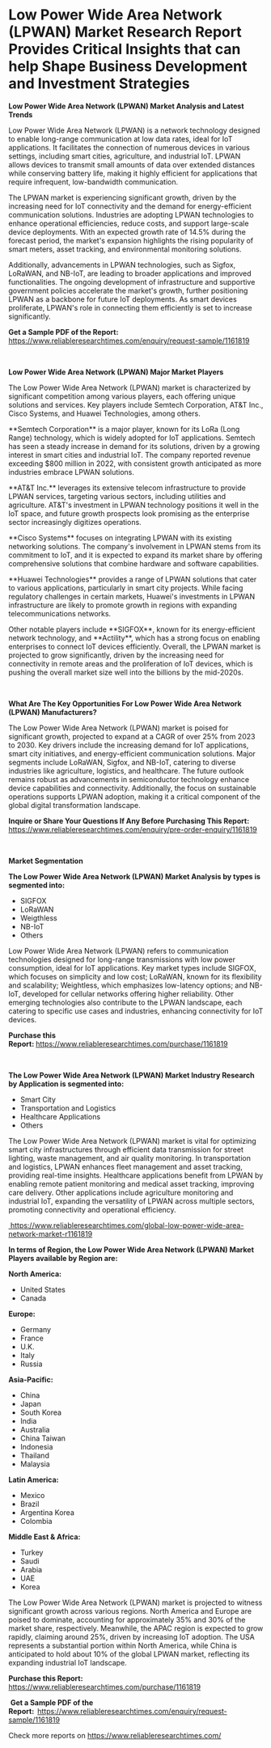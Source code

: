 <p><h1>Low Power Wide Area Network (LPWAN) Market Research Report Provides Critical Insights that can help Shape Business Development and Investment Strategies</h1></p><p><strong>Low Power Wide Area Network (LPWAN) Market Analysis and Latest Trends</strong></p>
<p><p>Low Power Wide Area Network (LPWAN) is a network technology designed to enable long-range communication at low data rates, ideal for IoT applications. It facilitates the connection of numerous devices in various settings, including smart cities, agriculture, and industrial IoT. LPWAN allows devices to transmit small amounts of data over extended distances while conserving battery life, making it highly efficient for applications that require infrequent, low-bandwidth communication.</p><p>The LPWAN market is experiencing significant growth, driven by the increasing need for IoT connectivity and the demand for energy-efficient communication solutions. Industries are adopting LPWAN technologies to enhance operational efficiencies, reduce costs, and support large-scale device deployments. With an expected growth rate of 14.5% during the forecast period, the market's expansion highlights the rising popularity of smart meters, asset tracking, and environmental monitoring solutions.</p><p>Additionally, advancements in LPWAN technologies, such as Sigfox, LoRaWAN, and NB-IoT, are leading to broader applications and improved functionalities. The ongoing development of infrastructure and supportive government policies accelerate the market's growth, further positioning LPWAN as a backbone for future IoT deployments. As smart devices proliferate, LPWAN's role in connecting them efficiently is set to increase significantly.</p></p>
<p><strong>Get a Sample PDF of the Report:&nbsp;</strong> <a href="https://www.reliableresearchtimes.com/enquiry/request-sample/1161819?utm_campaign=2207&utm_medium=2&utm_source=Github&utm_content=ia&utm_term=24032025&utm_id=low-power-wide-area-network-lpwan">https://www.reliableresearchtimes.com/enquiry/request-sample/1161819</a></p>
<p>&nbsp;</p>
<p><strong>Low Power Wide Area Network (LPWAN) Major Market Players</strong></p>
<p><p>The Low Power Wide Area Network (LPWAN) market is characterized by significant competition among various players, each offering unique solutions and services. Key players include Semtech Corporation, AT&T Inc., Cisco Systems, and Huawei Technologies, among others.</p><p>**Semtech Corporation** is a major player, known for its LoRa (Long Range) technology, which is widely adopted for IoT applications. Semtech has seen a steady increase in demand for its solutions, driven by a growing interest in smart cities and industrial IoT. The company reported revenue exceeding $800 million in 2022, with consistent growth anticipated as more industries embrace LPWAN solutions.</p><p>**AT&T Inc.** leverages its extensive telecom infrastructure to provide LPWAN services, targeting various sectors, including utilities and agriculture. AT&T's investment in LPWAN technology positions it well in the IoT space, and future growth prospects look promising as the enterprise sector increasingly digitizes operations.</p><p>**Cisco Systems** focuses on integrating LPWAN with its existing networking solutions. The company's involvement in LPWAN stems from its commitment to IoT, and it is expected to expand its market share by offering comprehensive solutions that combine hardware and software capabilities.</p><p>**Huawei Technologies** provides a range of LPWAN solutions that cater to various applications, particularly in smart city projects. While facing regulatory challenges in certain markets, Huawei's investments in LPWAN infrastructure are likely to promote growth in regions with expanding telecommunications networks.</p><p>Other notable players include **SIGFOX**, known for its energy-efficient network technology, and **Actility**, which has a strong focus on enabling enterprises to connect IoT devices efficiently. Overall, the LPWAN market is projected to grow significantly, driven by the increasing need for connectivity in remote areas and the proliferation of IoT devices, which is pushing the overall market size well into the billions by the mid-2020s.</p></p>
<p>&nbsp;</p>
<p><strong>What Are The Key Opportunities For Low Power Wide Area Network (LPWAN) Manufacturers?</strong></p>
<p><p>The Low Power Wide Area Network (LPWAN) market is poised for significant growth, projected to expand at a CAGR of over 25% from 2023 to 2030. Key drivers include the increasing demand for IoT applications, smart city initiatives, and energy-efficient communication solutions. Major segments include LoRaWAN, Sigfox, and NB-IoT, catering to diverse industries like agriculture, logistics, and healthcare. The future outlook remains robust as advancements in semiconductor technology enhance device capabilities and connectivity. Additionally, the focus on sustainable operations supports LPWAN adoption, making it a critical component of the global digital transformation landscape.</p></p>
<p><strong>Inquire or Share Your Questions If Any Before Purchasing This Report:</strong> <a href="https://www.reliableresearchtimes.com/enquiry/pre-order-enquiry/1161819?utm_campaign=2207&utm_medium=2&utm_source=Github&utm_content=ia&utm_term=24032025&utm_id=low-power-wide-area-network-lpwan">https://www.reliableresearchtimes.com/enquiry/pre-order-enquiry/1161819</a></p>
<p>&nbsp;</p>
<p><strong>Market Segmentation</strong></p>
<p><strong>The Low Power Wide Area Network (LPWAN) Market Analysis by types is segmented into:</strong></p>
<p><ul><li>SIGFOX</li><li>LoRaWAN</li><li>Weigthless</li><li>NB-IoT</li><li>Others</li></ul></p>
<p><p>Low Power Wide Area Network (LPWAN) refers to communication technologies designed for long-range transmissions with low power consumption, ideal for IoT applications. Key market types include SIGFOX, which focuses on simplicity and low cost; LoRaWAN, known for its flexibility and scalability; Weightless, which emphasizes low-latency options; and NB-IoT, developed for cellular networks offering higher reliability. Other emerging technologies also contribute to the LPWAN landscape, each catering to specific use cases and industries, enhancing connectivity for IoT devices.</p></p>
<p><strong>Purchase this Report:&nbsp;</strong><a href="https://www.reliableresearchtimes.com/purchase/1161819?utm_campaign=2207&utm_medium=2&utm_source=Github&utm_content=ia&utm_term=24032025&utm_id=low-power-wide-area-network-lpwan">https://www.reliableresearchtimes.com/purchase/1161819</a></p>
<p>&nbsp;</p>
<p><strong>The Low Power Wide Area Network (LPWAN) Market Industry Research by Application is segmented into:</strong></p>
<p><ul><li>Smart City</li><li>Transportation and Logistics</li><li>Healthcare Applications</li><li>Others</li></ul></p>
<p><p>The Low Power Wide Area Network (LPWAN) market is vital for optimizing smart city infrastructures through efficient data transmission for street lighting, waste management, and air quality monitoring. In transportation and logistics, LPWAN enhances fleet management and asset tracking, providing real-time insights. Healthcare applications benefit from LPWAN by enabling remote patient monitoring and medical asset tracking, improving care delivery. Other applications include agriculture monitoring and industrial IoT, expanding the versatility of LPWAN across multiple sectors, promoting connectivity and operational efficiency.</p></p>
<p><a href="https://www.reliableresearchtimes.com/global-low-power-wide-area-network-market-r1161819?utm_campaign=2207&utm_medium=2&utm_source=Github&utm_content=ia&utm_term=24032025&utm_id=low-power-wide-area-network-lpwan">&nbsp;https://www.reliableresearchtimes.com/global-low-power-wide-area-network-market-r1161819</a></p>
<p><strong>In terms of Region, the Low Power Wide Area Network (LPWAN) Market Players available by Region are:</strong></p>
<p>
    <p> <strong> North America: </strong>
        <ul>
            <li>United States</li>
            <li>Canada</li>
        </ul>
        </p> 
    <p> <strong> Europe: </strong>
        <ul>
            <li>Germany</li>
            <li>France</li>
            <li>U.K.</li>
            <li>Italy</li>
            <li>Russia</li>
        </ul>
        </p> 
    <p> <strong> Asia-Pacific: </strong>
        <ul>
            <li>China</li>
            <li>Japan</li>
            <li>South Korea</li>
            <li>India</li>
            <li>Australia</li>
            <li>China Taiwan</li>
            <li>Indonesia</li>
            <li>Thailand</li>
            <li>Malaysia</li>
        </ul>
        </p> 
    <p> <strong> Latin America: </strong>
        <ul>
            <li>Mexico</li>
            <li>Brazil</li>
            <li>Argentina Korea</li>
            <li>Colombia</li>
        </ul>
        </p> 
    <p> <strong> Middle East & Africa: </strong>
        <ul>
            <li>Turkey</li>
            <li>Saudi</li>
            <li>Arabia</li>
            <li>UAE</li>
            <li>Korea</li>
        </ul>
    </p>
    </p>
<p><p>The Low Power Wide Area Network (LPWAN) market is projected to witness significant growth across various regions. North America and Europe are poised to dominate, accounting for approximately 35% and 30% of the market share, respectively. Meanwhile, the APAC region is expected to grow rapidly, claiming around 25%, driven by increasing IoT adoption. The USA represents a substantial portion within North America, while China is anticipated to hold about 10% of the global LPWAN market, reflecting its expanding industrial IoT landscape.</p></p>
<p><strong>Purchase this Report: </strong><a href="https://www.reliableresearchtimes.com/purchase/1161819?utm_campaign=2207&utm_medium=2&utm_source=Github&utm_content=ia&utm_term=24032025&utm_id=low-power-wide-area-network-lpwan">https://www.reliableresearchtimes.com/purchase/1161819</a></p>
<p>&nbsp;<strong>Get a Sample PDF of the Report:&nbsp;&nbsp;</strong><a href="https://www.reliableresearchtimes.com/enquiry/request-sample/1161819?utm_campaign=2207&utm_medium=2&utm_source=Github&utm_content=ia&utm_term=24032025&utm_id=low-power-wide-area-network-lpwan">https://www.reliableresearchtimes.com/enquiry/request-sample/1161819</a></p>
<p><strong></strong></p>
<p>Check more reports on <a href="https://www.reliableresearchtimes.com/?utm_campaign=2207&utm_medium=2&utm_source=Github&utm_content=ia&utm_term=24032025&utm_id=low-power-wide-area-network-lpwan">https://www.reliableresearchtimes.com/</a></p>